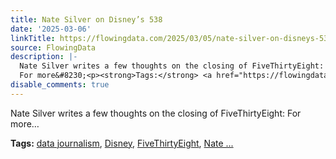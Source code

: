 ```yaml
---
title: Nate Silver on Disney’s 538
date: '2025-03-06'
linkTitle: https://flowingdata.com/2025/03/05/nate-silver-on-disneys-538/
source: FlowingData
description: |-
  Nate Silver writes a few thoughts on the closing of FiveThirtyEight:
  For more&#8230;<p><strong>Tags:</strong> <a href="https://flowingdata.com/tag/data-journalism/" rel="tag">data journalism</a>, <a href="https://flowingdata.com/tag/disney/" rel="tag">Disney</a>, <a href="https://flowingdata.com/tag/fivethirtyeight/" rel="tag">FiveThirtyEight</a>, <a href="https://flowingdata.com/tag/nate-silver/" rel="tag">Nate ...
disable_comments: true
---
```

Nate Silver writes a few thoughts on the closing of FiveThirtyEight:
For more&#8230;<p><strong>Tags:</strong> <a href="https://flowingdata.com/tag/data-journalism/" rel="tag">data journalism</a>, <a href="https://flowingdata.com/tag/disney/" rel="tag">Disney</a>, <a href="https://flowingdata.com/tag/fivethirtyeight/" rel="tag">FiveThirtyEight</a>, <a href="https://flowingdata.com/tag/nate-silver/" rel="tag">Nate ...